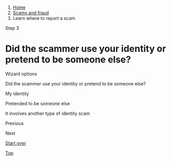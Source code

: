 1. [Home](/)
2. [Scams and fraud](/scams-and-fraud)
3. Learn where to report a scam

Step 3

Did the scammer use your identity or pretend to be someone else?
================================================================

Wizard options

Did the scammer use your identity or pretend to be someone else?

My identity

Pretended to be someone else

It involves another type of identity scam

Previous

Next

[Start over](/where-report-scams/where-did-scam-take-place#block-usagov-content)

[Top](#main-content)